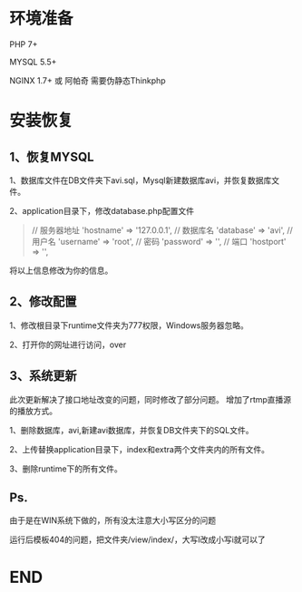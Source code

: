 # 环境准备

PHP 7+

MYSQL 5.5+

NGINX 1.7+ 或 阿帕奇 需要伪静态Thinkphp

# 安装恢复

## 1、恢复MYSQL

1、数据库文件在DB文件夹下avi.sql，Mysql新建数据库avi，并恢复数据库文件。

2、application目录下，修改database.php配置文件

>	// 服务器地址
	'hostname' => '127.0.0.1',
	// 数据库名
	'database' => 'avi',
	// 用户名
	'username' => 'root',
	// 密码
	'password' => '',
	// 端口
	'hostport' => '',

将以上信息修改为你的信息。

## 2、修改配置

1、修改根目录下runtime文件夹为777权限，Windows服务器忽略。

2、打开你的网址进行访问，over


## 3、系统更新

此次更新解决了接口地址改变的问题，同时修改了部分问题。
增加了rtmp直播源的播放方式。

1、删除数据库，avi,新建avi数据库，并恢复DB文件夹下的SQL文件。

2、上传替换application目录下，index和extra两个文件夹内的所有文件。

3、删除runtime下的所有文件。

## Ps. 

由于是在WIN系统下做的，所有没太注意大小写区分的问题

运行后模板404的问题，把文件夹/view/index/，大写I改成小写i就可以了

# END